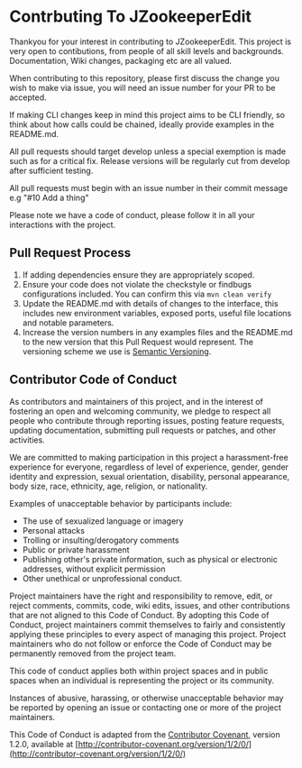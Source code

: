 # Contrbuting To JZookeeperEdit
Thankyou for your interest in contributing to JZookeeperEdit. This project is very open to contibutions,
from people of all skill levels and backgrounds. Documentation, Wiki changes, packaging etc are all valued.

When contributing to this repository, please first discuss the change you wish to make via issue,
you will need an issue number for your PR to be accepted.

If making CLI changes keep in mind this project aims to be CLI friendly, so think about how calls could be chained,
ideally provide examples in the README.md.

All pull requests should target develop unless a special exemption is made such as for a critical fix.
Release versions will be regularly cut from develop after sufficient testing.

All pull requests must begin with an issue number in their commit message e.g
"#10 Add a thing"

Please note we have a code of conduct, please follow it in all your interactions with the project.

## Pull Request Process

1. If adding dependencies ensure they are appropriately scoped.
2. Ensure your code does not violate the checkstyle or findbugs configurations included.
   You can confirm this via `mvn clean verify`
3. Update the README.md with details of changes to the interface, this includes new environment 
   variables, exposed ports, useful file locations and notable parameters.
4. Increase the version numbers in any examples files and the README.md to the new version that this
   Pull Request would represent. The versioning scheme we use is [Semantic Versioning](http://semver.org/).

## Contributor Code of Conduct

As contributors and maintainers of this project, and in the interest of fostering an open and 
welcoming community, we pledge to respect all people who contribute through reporting issues, 
posting feature requests, updating documentation, submitting pull requests or patches, and other 
activities.

We are committed to making participation in this project a harassment-free experience for everyone, 
regardless of level of experience, gender, gender identity and expression, sexual orientation, 
disability, personal appearance, body size, race, ethnicity, age, religion, or nationality.

Examples of unacceptable behavior by participants include:

* The use of sexualized language or imagery
* Personal attacks
* Trolling or insulting/derogatory comments
* Public or private harassment
* Publishing other's private information, such as physical or electronic addresses, without explicit
  permission
* Other unethical or unprofessional conduct.

Project maintainers have the right and responsibility to remove, edit, or reject comments, commits, 
code, wiki edits, issues, and other contributions that are not aligned to this Code of Conduct. By 
adopting this Code of Conduct, project maintainers commit themselves to fairly and consistently 
applying these principles to every aspect of managing this project. Project maintainers who do not 
follow or enforce the Code of Conduct may be permanently removed from the project team.

This code of conduct applies both within project spaces and in public spaces when an individual is 
representing the project or its community.

Instances of abusive, harassing, or otherwise unacceptable behavior may be reported by opening an 
issue or contacting one or more of the project maintainers.

This Code of Conduct is adapted from the [Contributor Covenant](http://contributor-covenant.org), 
version 1.2.0, available at 
[http://contributor-covenant.org/version/1/2/0/](http://contributor-covenant.org/version/1/2/0/)
